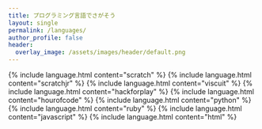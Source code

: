 ```yaml
---
title: プログラミング言語でさがそう
layout: single
permalink: /languages/
author_profile: false
header:
  overlay_image: /assets/images/header/default.png
---
```


<div id="languages">
{% include language.html content="scratch" %}
{% include language.html content="scratchjr" %}
{% include language.html content="viscuit" %}
{% include language.html content="hackforplay" %}
{% include language.html content="hourofcode" %}
{% include language.html content="python" %}
{% include language.html content="ruby" %}
{% include language.html content="javascript" %}
{% include language.html content="html" %}
</div>